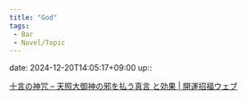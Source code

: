 ```yaml
---
title: "God"
tags:
 - Bar
 - Novel/Topic
---
```


date: 2024-12-20T14:05:17+09:00
up::

[十言の神咒 – 天照大御神の邪を払う真言 と効果 | 開運招福ウェブ](https://kaiunsyoufuku.com/tokotonokajiri/)